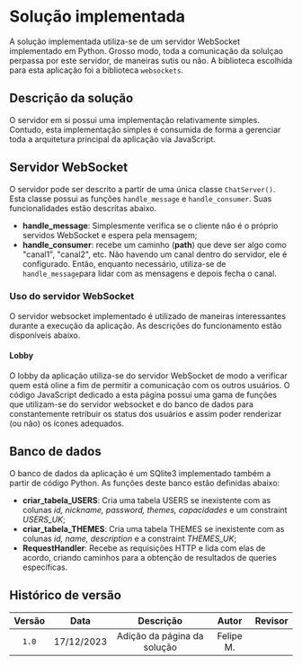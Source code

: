 # Solução implementada

A solução implementada utiliza-se de um servidor WebSocket implementado em Python. Grosso modo, toda a comunicação da solulçao perpassa por este servidor, de maneiras sutis ou não. A biblioteca escolhida para esta aplicação foi a biblioteca `websockets`.

## Descrição da solução

O servidor em si possui uma implementação relativamente simples. Contudo, esta implementação simples é consumida de forma a gerenciar toda a arquitetura principal da aplicação via JavaScript.

## Servidor WebSocket

O servidor pode ser descrito a partir de uma única classe `ChatServer()`. Esta classe possui as funções `handle_message` e `handle_consumer`. Suas funcionalidades estão descritas abaixo.

- **handle_message**: Simplesmente verifica se o cliente não é o próprio servidos WebSocket e espera pela mensagem;
- **handle_consumer**: recebe um caminho (**path**) que deve ser algo como "canal1", "canal2", etc. Não havendo um canal dentro do servidor, ele é configurado. Então, enquanto necessário, utiliza-se de `handle_message`para lidar com as mensagens e depois fecha o canal.

### Uso do servidor WebSocket

O servidor websocket implementado é utilizado de maneiras interessantes durante a execução da aplicação. As descrições do funcionamento estão disponíveis abaixo.

#### Lobby

O lobby da aplicação utiliza-se do servidor WebSocket de modo a verificar quem está oline a fim de permitir a comunicação com os outros usuários. O código JavaScript dedicado a esta página possui uma gama de funções que utilizam-se do servidor websocket e do banco de dados para constantemente retribuir os status dos usuários e assim poder renderizar (ou não) os ícones adequados.

## Banco de dados

O banco de dados da aplicação é um SQlite3 implementado também a partir de código Python. As funções deste banco estão definidas abaixo:

- **criar_tabela_USERS**: Cria uma tabela USERS se inexistente com as colunas _id, nickname, password, themes, capacidades_ e um constraint *USERS_UK*;
- **criar_tabela_THEMES**: Cria uma tabela THEMES se inexistente com as colunas _id, name, description_ e a constraint *THEMES_UK*;
- **RequestHandler**: Recebe as requisições HTTP e lida com elas de acordo, criando caminhos para a obtenção de resultados de queries específicas.

## Histórico de versão

| Versão |    Data    |      Descrição       |   Autor   |  Revisor  |
| :----: | :--------: | :------------------: | :-------: | :-------: |
| `1.0`  | 17/12/2023 | Adição da página da solução | Felipe M. |  |

